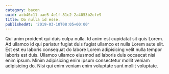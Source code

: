 ```yaml
---
category: bacon
uuid: acb46c11-aae5-4e1f-81c2-2a4053b2cfe9
title: Do nulla id esse.
publishedAt: '2019-03-10T08:05+00:00'
---
```


Qui anim proident qui duis culpa nulla. Id anim est cupidatat sit quis Lorem. Ad ullamco id qui pariatur fugiat duis fugiat ullamco et nulla Lorem aute elit. Est est eu laboris consequat do labore Lorem adipisicing velit nulla tempor laboris est duis. Ullamco ullamco eiusmod ad laboris duis occaecat nisi enim ipsum. Minim adipisicing enim ipsum consectetur mollit veniam adipisicing do. Nisi qui enim veniam enim voluptate sunt mollit voluptate.
